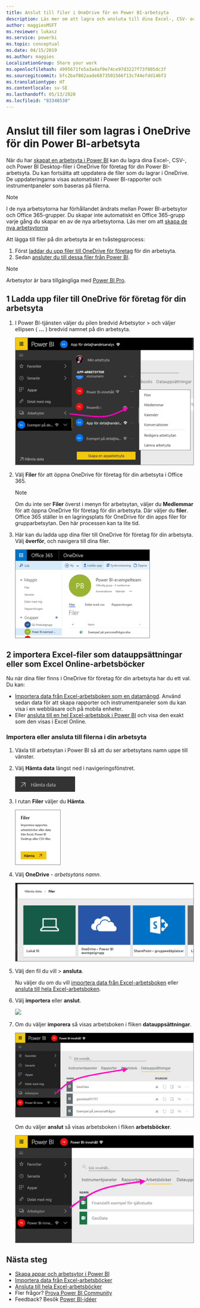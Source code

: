 ```yaml
---
title: Anslut till filer i OneDrive för en Power BI-arbetsyta
description: Läs mer om att lagra och ansluta till dina Excel-, CSV- och Power BI Desktop-filer i OneDrive för din Power BI-arbetsyta.
author: maggiesMSFT
ms.reviewer: lukasz
ms.service: powerbi
ms.topic: conceptual
ms.date: 04/15/2019
ms.author: maggies
LocalizationGroup: Share your work
ms.openlocfilehash: 4995671fe5a3a4af0e74ce97d3227f73f005dc3f
ms.sourcegitcommit: bfc2baf862aade6873501566f13c744efdd146f3
ms.translationtype: HT
ms.contentlocale: sv-SE
ms.lasthandoff: 05/13/2020
ms.locfileid: "83348538"
---
```

# <a name="connect-to-files-stored-in-onedrive-for-your-power-bi-workspace"></a>Anslut till filer som lagras i OneDrive för din Power BI-arbetsyta
När du har [skapat en arbetsyta i Power BI](../collaborate-share/service-create-distribute-apps.md) kan du lagra dina Excel-, CSV-, och Power BI Desktop-filer i OneDrive för företag för din Power BI-arbetsyta. Du kan fortsätta att uppdatera de filer som du lagrar i OneDrive. De uppdateringarna visas automatiskt i Power BI-rapporter och instrumentpaneler som baseras på filerna. 

> [!NOTE]
> I de nya arbetsytorna har förhållandet ändrats mellan Power BI-arbetsytor och Office 365-grupper. Du skapar inte automatiskt en Office 365-grupp varje gång du skapar en av de nya arbetsytorna. Läs mer om att [skapa de nya arbetsytorna](../collaborate-share/service-create-the-new-workspaces.md)

Att lägga till filer på din arbetsyta är en tvåstegsprocess: 

1. Först [laddar du upp filer till OneDrive för företag](service-connect-to-files-in-app-workspace-onedrive-for-business.md#1-upload-files-to-the-onedrive-for-business-for-your-workspace) för din arbetsyta.
2. Sedan [ansluter du till dessa filer från Power BI](service-connect-to-files-in-app-workspace-onedrive-for-business.md#2-import-excel-files-as-datasets-or-as-excel-online-workbooks).

> [!NOTE]
> Arbetsytor är bara tillgängliga med [Power BI Pro](../fundamentals/service-features-license-type.md).
> 

## <a name="1-upload-files-to-the-onedrive-for-business-for-your-workspace"></a>1 Ladda upp filer till OneDrive för företag för din arbetsyta
1. I Power BI-tjänsten väljer du pilen bredvid Arbetsytor > och väljer ellipsen ( **…** ) bredvid namnet på din arbetsyta. 
   
   ![](media/service-connect-to-files-in-app-workspace-onedrive-for-business/power-bi-app-ellipsis.png)
2. Välj **Filer** för att öppna OneDrive för företag för din arbetsyta i Office 365.
   
   > [!NOTE]
   > Om du inte ser **Filer** överst i menyn för arbetsytan, väljer du **Medlemmar** för att öppna OneDrive för företag för din arbetsyta. Där väljer du **filer**. Office 365 ställer in en lagringsplats för OneDrive för din apps filer för grupparbetsytan. Den här processen kan ta lite tid. 
   > 
   > 
3. Här kan du ladda upp dina filer till OneDrive för företag för din arbetsyta. Välj **överför**, och navigera till dina filer.
   
   ![](media/service-connect-to-files-in-app-workspace-onedrive-for-business/pbi_grpfilesonedrive.png)

## <a name="2-import-excel-files-as-datasets-or-as-excel-online-workbooks"></a>2 importera Excel-filer som datauppsättningar eller som Excel Online-arbetsböcker
Nu när dina filer finns i OneDrive för företag för din arbetsyta har du ett val. Du kan: 

* [Importera data från Excel-arbetsboken som en datamängd](service-get-data-from-files.md). Använd sedan data för att skapa rapporter och instrumentpaneler som du kan visa i en webbläsare och på mobila enheter.
* Eller [ansluta till en hel Excel-arbetsbok i Power BI](service-excel-workbook-files.md) och visa den exakt som den visas i Excel Online.

### <a name="import-or-connect-to-the-files-in-your-workspace"></a>Importera eller ansluta till filerna i din arbetsyta
1. Växla till arbetsytan i Power BI så att du ser arbetsytans namn uppe till vänster. 
2. Välj **Hämta data** längst ned i navigeringsfönstret. 
   
   ![](media/service-connect-to-files-in-app-workspace-onedrive-for-business/power-bi-app-get-data-button.png)
3. I rutan **Filer** väljer du **Hämta**.
   
   ![](media/service-connect-to-files-in-app-workspace-onedrive-for-business/pbi_getfiles.png)
4. Välj **OneDrive** - *arbetsytans namn*.
   
    ![](media/service-connect-to-files-in-app-workspace-onedrive-for-business/pbi_grp_one_drive_shrpt.png)
5. Välj den fil du vill > **ansluta**.
   
    Nu väljer du om du vill [importera data från Excel-arbetsboken](service-get-data-from-files.md) eller [ansluta till hela Excel-arbetsboken](service-excel-workbook-files.md).
6. Välj **importera** eller **anslut**.
   
    ![](media/service-connect-to-files-in-app-workspace-onedrive-for-business/pbi_importexceldataorwholecrop.png)
7. Om du väljer **imporera** så visas arbetsboken i fliken **datauppsättningar**. 
   
    ![](media/service-connect-to-files-in-app-workspace-onedrive-for-business/power-bi-app-excel-file-import.png)
   
    Om du väljer **anslut** så visas arbetsboken i fliken **arbetsböcker**.
   
    ![](media/service-connect-to-files-in-app-workspace-onedrive-for-business/power-bi-app-excel-file-connect.png)

## <a name="next-steps"></a>Nästa steg
* [Skapa appar och arbetsytor i Power BI](../collaborate-share/service-create-distribute-apps.md)
* [Importera data från Excel-arbetsböcker](service-get-data-from-files.md)
* [Ansluta till hela Excel-arbetsböcker](service-excel-workbook-files.md)
* Fler frågor? [Prova Power BI Community](https://community.powerbi.com/)
* Feedback? Besök [Power BI-idéer](https://ideas.powerbi.com/forums/265200-power-bi)
